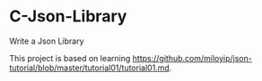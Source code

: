 # C-Json-Library
Write a Json Library

This project is based on learning https://github.com/miloyip/json-tutorial/blob/master/tutorial01/tutorial01.md.
